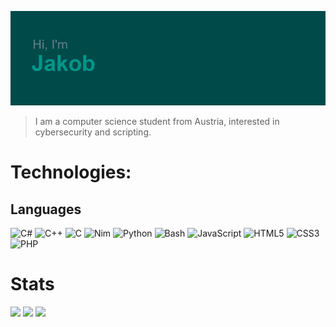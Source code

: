![Header](header.png)

> I am a computer science student from Austria, interested in cybersecurity and scripting.

# Technologies:
## Languages
![C#](https://img.shields.io/badge/C%23-%23239120.svg?style=flat&logo=c-sharp&logoColor=white) 
![C++](https://img.shields.io/badge/C++-%2300599C.svg?style=flat&logo=c%2B%2B&logoColor=white) 
![C](https://img.shields.io/badge/C-%2300599C.svg?style=flat&logo=c&logoColor=white) 
![Nim](https://img.shields.io/badge/Nim-%23FFE953.svg?style=flat&logo=nim&logoColor=white) 
![Python](https://img.shields.io/badge/Python-3670A0?style=flat&logo=python&logoColor=ffdd54)
![Bash](https://img.shields.io/badge/Bash-%23121011.svg?style=flat&logo=gnu-bash&logoColor=white) 
![JavaScript](https://img.shields.io/badge/JS-%23323330.svg?style=flat&logo=javascript&logoColor=%23F7DF1E) 
![HTML5](https://img.shields.io/badge/HTML5-%23E34F26.svg?style=flat&logo=html5&logoColor=white) 
![CSS3](https://img.shields.io/badge/CSS3-%231572B6.svg?style=flat&logo=css3&logoColor=white) 
![PHP](https://img.shields.io/badge/PHP-%23777BB4.svg?style=flat&logo=php&logoColor=white) 

<!--## Frameworks
![.Net](https://img.shields.io/badge/.NET-5C2D91?style=flat&logo=.net&logoColor=white) -->

<!--
## Databases
![MySQL](https://img.shields.io/badge/MySQL-%2300f.svg?style=flat&logo=mysql&logoColor=white) 
![Postgres](https://img.shields.io/badge/Postgres-%23316192.svg?style=flat&logo=postgresql&logoColor=white) 
![MicrosoftSQLServer](https://img.shields.io/badge/MSSQL-CC2927?style=flat&logo=microsoft%20sql%20server&logoColor=white) 
-->

<!--## Other

![Docker](https://img.shields.io/badge/Docker-%230db7ed.svg?style=flat&logo=docker&logoColor=white)
-->

# Stats 

![](https://github-readme-stats.vercel.app/api?username=jakobfriedl&theme=vue-dark&hide_border=true&include_all_commits=true&bg_color=0d1117&hide=issues,contribs&count_private=true)  ![](https://github-readme-stats.vercel.app/api/top-langs/?username=jakobfriedl&theme=vue-dark&bg_color=0d1117&hide_border=true&include_all_commits=true&count_private=true&layout=compact&langs_count=6) 
![](https://github-readme-streak-stats.herokuapp.com/?user=jakobfriedl&theme=vue-dark&background=0d1117&hide_border=true)<br/>

<!-- ![](https://github-profile-trophy.vercel.app/?username=jakobfriedl&theme=oldie&no-frame=true&no-bg=true&margin-w=4) --> 

<!-- # Socials
[![LinkedIn](https://img.shields.io/badge/LinkedIn-%230077B5.svg?logo=linkedin&logoColor=white)](https://linkedin.com/in/jakobfriedl) -->
